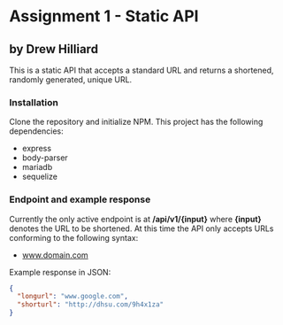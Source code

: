 # Assignment 1 - Static API
## by Drew Hilliard
This is a static API that accepts a standard URL and returns a shortened, randomly generated, unique URL. 

### Installation
Clone the repository and initialize NPM. This project has the following dependencies:
* express 
* body-parser
* mariadb
* sequelize

### Endpoint and example response
Currently the only active endpoint is at __/api/v1/{input}__ where __{input}__ denotes the URL to be shortened. At this time the API only accepts URLs conforming to the following syntax: 
* www.domain.com

Example response in JSON: 
```json
{
  "longurl": "www.google.com",
  "shorturl": "http://dhsu.com/9h4x1za"
}
```
